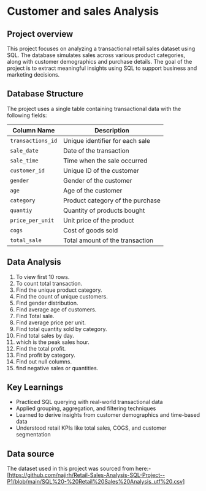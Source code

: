 
# Customer and sales Analysis

## Project overview

This project focuses on analyzing a transactional retail sales dataset using SQL. The database simulates sales across various product categories, along with customer demographics and purchase details. The goal of the project is to extract meaningful insights using SQL to support business and marketing decisions.


## Database Structure

The project uses a single table containing transactional data with the following fields:

| Column Name       | Description                              |
|-------------------|------------------------------------------|
| `transactions_id` | Unique identifier for each sale          |
| `sale_date`       | Date of the transaction                  |
| `sale_time`       | Time when the sale occurred              |
| `customer_id`     | Unique ID of the customer                |
| `gender`          | Gender of the customer                   |
| `age`             | Age of the customer                      |
| `category`        | Product category of the purchase         |
| `quantiy`         | Quantity of products bought              |
| `price_per_unit`  | Unit price of the product                |
| `cogs`            | Cost of goods sold                       |
| `total_sale`      | Total amount of the transaction          |

## Data Analysis

1. To view first 10 rows.  
2. To count total transaction. 
3. Find the unique product category.  
4. Find the count of unique customers. 
5. Find gender distribution. 
6. Find average age of customers.  
7. Find Total sale.  
8. Find average price per unit. 
9. Find total quantity sold by category. 
10. Find total sales by day.
11. which is the peak sales hour. 
12. Find the total profit.  
13. Find profit by category.  
14. Find out null columns.  
15. find negative sales or quantities.


## Key Learnings

- Practiced SQL querying with real-world transactional data  
- Applied grouping, aggregation, and filtering techniques  
- Learned to derive insights from customer demographics and time-based data  
- Understood retail KPIs like total sales, COGS, and customer segmentation


## Data source
The dataset used in this project was sourced from here:- [https://github.com/najirh/Retail-Sales-Analysis-SQL-Project--P1/blob/main/SQL%20-%20Retail%20Sales%20Analysis_utf%20.csv]

